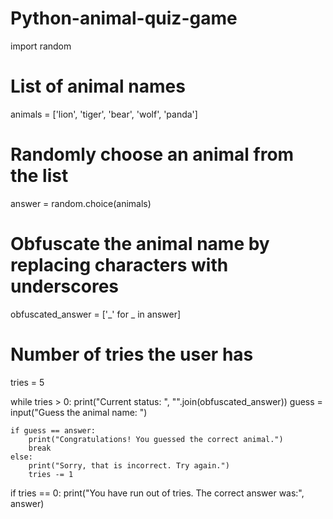 # Python-animal-quiz-game

import random

# List of animal names
animals = ['lion', 'tiger', 'bear', 'wolf', 'panda']

# Randomly choose an animal from the list
answer = random.choice(animals)

# Obfuscate the animal name by replacing characters with underscores
obfuscated_answer = ['_' for _ in answer]

# Number of tries the user has
tries = 5

while tries > 0:
    print("Current status: ", "".join(obfuscated_answer))
    guess = input("Guess the animal name: ")

    if guess == answer:
        print("Congratulations! You guessed the correct animal.")
        break
    else:
        print("Sorry, that is incorrect. Try again.")
        tries -= 1

if tries == 0:
    print("You have run out of tries. The correct answer was:", answer)
